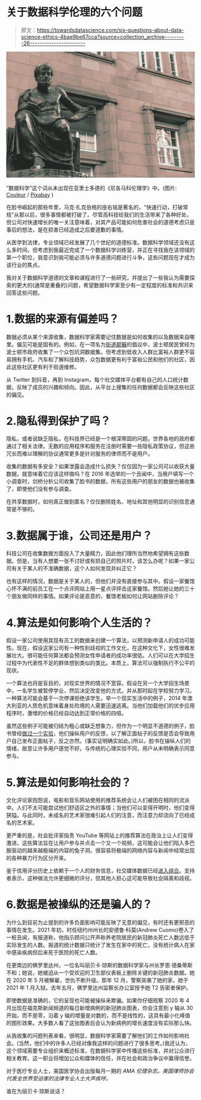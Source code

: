 # 关于数据科学伦理的六个问题

> 原文：<https://towardsdatascience.com/six-questions-about-data-science-ethics-4bae9be67cca?source=collection_archive---------26----------------------->

![](img/8ceb04412b4ff283d9da5207f73687c3.png)

“数据科学”这个词从未出现在亚里士多德的《尼各马科伦理学》中。(图片: [Couleur](https://pixabay.com/users/couleur-1195798/) / [Pixabay](https://pixabay.com/photos/sculpture-bronze-figure-aristotle-5397886/) )

在脸书崛起的那些年里，马克·扎克伯格的座右铭是著名的，“快速行动，打破常规”从那以后，很多事情都被打破了。尽管高科技给我们的生活带来了各种好处，但公司对快速增长的唯一关注意味着，对其产品可能如何危害社会的道德考虑只是事后的想法，是在损害已经造成之后要道歉的事情。

从医学到法律，专业领域已经发展了几个世纪的道德标准。数据科学领域还没有这么多时间。但考虑到我最近完成了一个数据科学训练营，并正在寻找我在该领域的第一个职位，我意识到我可能必须与许多道德问题进行斗争，这些问题现在才成为该行业的焦点。

我对关于数据科学道德的文章和课程进行了一些研究，并提出了一些我认为需要探索的更大的(通常是重叠的)问题，希望数据科学家至少有一定程度的标准和共识来回答这些问题。

# 1.数据的来源有偏差吗？

数据必须从某个来源收集，数据科学家需要记住数据是如何收集的以及数据来自哪里。偏见可能是固有的。例如，在一项名为[街道颠簸](https://www.wired.com/insights/2014/03/potholes-big-data-crowdsourcing-way-better-government/)的倡议中，波士顿居民曾经为波士顿市政府收集了一个众包坑洞数据集。但考虑到低收入人群比富裕人群更不容易拥有手机、汽车和了解科技趋势，众包数据更有利于富裕公民和他们的社区，因此这些社区更有利于街道维修。

从 Twitter 到抖音，再到 Instagram，每个社交媒体平台都有自己的人口统计数据，反映了成员的兴趣和倾向。因此，从平台上搜集的任何数据都会反映这些社区的偏见。

# 2.隐私得到保护了吗？

隐私，或者说缺乏隐私，在科技界已经是一个根深蒂固的问题。世界各地的政府都通过了相关法律。无数的应用程序和服务在注册时需要一些隐私政策协议，但这些冗长而难以理解的协议通常更多是针对服务的律师而不是用户。

收集的数据有多安全？如果泄露会造成什么损失？仅仅因为一家公司可以收获大量数据，就意味着它应该这样做吗？在 2016 年选举的一个丑闻中，当用户填写一个小调查时，剑桥分析公司收集了脸书的数据，所有这些用户的朋友的数据也被收集了，即使他们没有参与调查。

在共享数据时，如何真正做到匿名？仅仅删除姓名、地址和其他明显的识别信息通常是不够的。

# 3.数据属于谁，公司还是用户？

科技公司在收集数据方面投入了大量精力，因此他们理所当然地希望拥有这些数据。但是，当有人想要一张不讨好或有损自己的照片时，该怎么办呢？如果一家公司有关于某人的不准确数据，这个人如何发现并纠正它？

也有这样的情况，数据是关于某人的，但他们并没有直接参与其中。假设一家餐馆心怀不满的前员工在一个点评网站上用一星点评抨击这家餐馆。然后她让她的三十个朋友做同样的事情。如果评论是恶意的，餐馆老板如何让网站删除评论？

# 4.算法是如何影响个人生活的？

假设一家公司使用其现有员工的数据来创建一个算法，以预测新申请人的成功可能性。现在，假设这家公司有一种性别歧视的工作文化，在这种文化下，女性很难发展壮大。很可能任何算法都会预测女性申请者的成功率很低。人们可以在大学招生过程中为代表性不足的群体想到类似的类比。本质上，算法可以强制执行不公平的现状。

一个算法也将是盲目的，对现实世界的情况不宽容。假设在另一个大学招生场景中，一名学生被暂停学业，然后决定改变他的方式，并从那时起在学校努力学习。一种算法可能会基于一次停课拒绝该学生。举一个现实生活中的例子，2014 年澳大利亚的人质危机意味着身处险境的人需要迅速逃离。当他们加载他们的优步应用程序时，激增的价格已经自动达到正常价格的四倍。

虽然这些例子可能被归结为粗心或缺乏想象力，但作为一个明显不道德的例子，脸书曾经[做过一个实验](https://www.theatlantic.com/technology/archive/2014/06/everything-we-know-about-facebooks-secret-mood-manipulation-experiment/373648/)，他们操纵用户的反馈，以了解正面帖子的反馈是否会导致用户自己发布正面帖子，反之亦然。(事实证明确实如此。)所以，脸书在操纵人们的情绪，故意让许多用户感觉不好。与传统的心理实验不同，用户从未明确表示同意参与。

# 5.算法是如何影响社会的？

文化评论家抱怨说，电影和音乐网站使用的推荐系统会让人们被困在相同的流派中。人们不太可能尝试他们舒适区之外的事情；当他们可以变得开明时，他们变得狭隘。与此同时，未成名的艺术家很难引起人们的注意，而注意力却流向了已经成名的艺术家。

更严重的是，社会批评家指责 YouTube 等网站上的推荐算法在政治上让人们变得激进。这些算法旨在让用户参与并点击一个又一个视频，这可能会让他们陷入多巴胺驱动的越来越极端的内容的兔子洞。很容易将极端的网络内容与新闻中经常出现的各种暴力行为区分开来。

鉴于信用评分历史上依赖于一个人的财务信息，社交媒体数据已经[进入组合](https://www.forbes.com/sites/nizangpackin/2019/12/13/social-credit-much-more-than-your-traditional-financial-credit-score-data/)。支持者表示，这种做法允许更细微的评分，但其他人担心这可能导致社会隔离和歧视。

# 6.数据是被操纵的还是骗人的？

为什么到目前为止提到的许多负面影响可能反映了无意的偏见，有时还有更邪恶的事情在发生。2021 年初，时任纽约州州长的安德鲁·科莫(Andrew Cuomo)卷入了一桩丑闻，有报道称，他指示顾问公开声称养老院居民的新冠肺炎死亡人数远低于实际发生的人数。报道的统计数据只统计了发生在家中的死亡，没有统计病人在家中感染疾病但后来死于医院的死亡人数。

在更南边的佛罗里达州，一位名叫丽贝卡·琼斯的数据科学家与州长罗恩·德桑蒂斯不和；她说，她被迫从一个受欢迎的卫生部仪表板上删除关键的新冠肺炎数据。她在 2020 年 5 月被解雇，世仇不断升级。那年 12 月，警察突袭了她的家，她于 2021 年 1 月入狱。去年五月，佛罗里达州监察长办公室授予她 T2 告密者保护。

即使数据是准确的，它的呈现也可能被操纵来欺骗。如果你仔细观察 2020 年 4 月出现在福克斯新闻频道的每日新增病例的新冠肺炎图表，你会注意到 y 轴从 30 开始，而不是零，沿着 y 轴的增量是对数的，而不是线性的，这具有最小化峰值的图形效果。大多数人看了这张图表后会认为新病例的增长速度没有实际那么快。

从我收集的问题列表来看，很明显，数据科学家需要了解他们的工作如何影响社会。(当然，他们中的许多人已经对像我这样的问题进行了很多思考。)我还认为，这个领域需要专业组织来概述标准，在数据科学家中传播这些标准，并对公众进行相关教育。这一职业将增加公众和媒体的信任，并在社会和政治争议中赢得信誉。

对于医疗专业人士，美国医学协会出版每月一期的 *AMA 伦理杂志。美国律师协会代表全世界受迫害的法律专业人士大声疾呼。*

谁在为丽贝卡·琼斯说话？